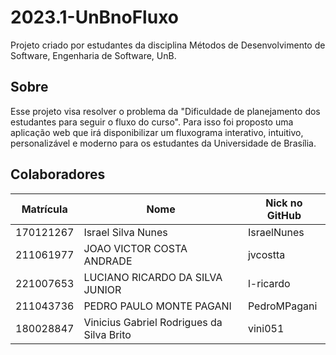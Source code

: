 # 2023.1-UnBnoFluxo
Projeto criado por estudantes da disciplina Métodos de Desenvolvimento de Software, Engenharia de Software, UnB.

## Sobre
Esse projeto visa resolver o problema da "Dificuldade de planejamento dos estudantes para seguir o fluxo do curso". Para isso foi proposto uma aplicação web que irá disponibilizar um fluxograma interativo, intuitivo, personalizável e moderno para os estudantes da Universidade de Brasília.


## Colaboradores
| Matrícula | Nome                                      | Nick no GitHub |
| :-------: | ----------------------------------------- | -------------- |
| 170121267 | Israel Silva Nunes                        | IsraelNunes    |
| 211061977 | JOAO VICTOR COSTA ANDRADE                 | jvcostta       |
| 221007653 | LUCIANO RICARDO DA SILVA JUNIOR           | l-ricardo      |
| 211043736 | PEDRO PAULO MONTE PAGANI                  | PedroMPagani   |
| 180028847 | Vinicius Gabriel Rodrigues da Silva Brito | vini051        |